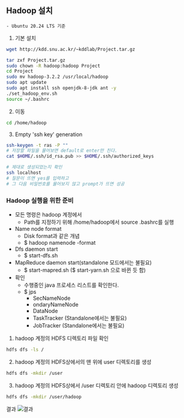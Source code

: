 ## Hadoop 설치
    - Ubuntu 20.24 LTS 기준
1. 기본 설치    
```bash
wget http://kdd.snu.ac.kr/~kddlab/Project.tar.gz
```  

```bash
tar zxf Project.tar.gz
sudo chown -R hadoop:hadoop Project
cd Project
sudo mv hadoop-3.2.2 /usr/local/hadoop
sudo apt update
sudo apt install ssh openjdk-8-jdk ant -y
./set_hadoop_env.sh
source ~/.bashrc
```
2. 이동  
```bash
cd /home/hadoop 
```  

3. Empty 'ssh key' generation
```bash
ssh-keygen -t ras -P ""
# 저장할 파일을 물어보면 default로 enter만 친다.
cat $HOME/.ssh/id_rsa.pub >> $HOME/.ssh/authorized_keys

# 제대로 생성되었는지 확인
ssh localhost
# 질문이 뜨면 yes를 입력하고
# 그 다음 비밀번호를 물어보지 않고 prompt가 뜨면 성공
```

### Hadoop 실행을 위한 준비
- 모든 명령은 hadoop 계정에서
    - Path를 지정하기 위해 /home/hadoop에서 source .bashrc를 실행
- Name node format
    - Disk format과 같은 개념
    - $ hadoop namenode -format
- Dfs daemon start
    - $ start-dfs.sh
- MapReduce daemon start(standalone 모드에서는 불필요)
    - $ start-mapred.sh ($ start-yarn.sh 으로 바뀐 듯 함)
- 확인
    - 수행중인 java 프로세스 리스트를 확인한다.
    - $ jps
        - SecNameNode
        - ondaryNameNode
        - DataNode
        - TaskTracker (Standalone에서는 불필요)
        - JobTracker (Standalone에서는 불필요)
  
1. hadoop 계정의 HDFS 디렉토리 파일 확인
```bash
hdfs dfs -ls /
```
2. hadoop 계정의 HDFS상에서의 맨 위에 user 디렉토리를 생성
```bash
hdfs dfs -mkdir /user
```
3. hadoop 계정의 HDFS상에서 /user 디렉토리 안에 hadoop 디렉토리 생성
```bash
hdfs dfs -mkdir /user/hadoop
```  
결과 
![결과](https://user-images.githubusercontent.com/71022555/155881714-194069d8-960c-40a1-9e6b-c2896079527b.png)  

 
